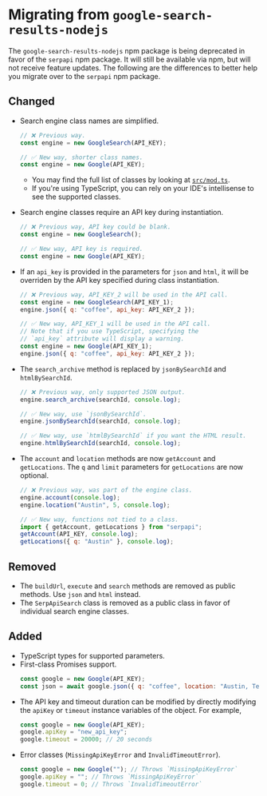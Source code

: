 # Migrating from `google-search-results-nodejs`

The `google-search-results-nodejs` npm package is being deprecated in favor of
the `serpapi` npm package. It will still be available via npm, but will not
receive feature updates. The following are the differences to better help you
migrate over to the `serpapi` npm package.

## Changed

- Search engine class names are simplified.
  ```js
  // ❌ Previous way.
  const engine = new GoogleSearch(API_KEY);

  // ✅ New way, shorter class names.
  const engine = new Google(API_KEY);
  ```
  - You may find the full list of classes by looking at
    [`src/mod.ts`](/src/mod.ts).
  - If you're using TypeScript, you can rely on your IDE's intellisense to see
    the supported classes.

- Search engine classes require an API key during instantiation.
  ```js
  // ❌ Previous way, API key could be blank.
  const engine = new GoogleSearch();

  // ✅ New way, API key is required.
  const engine = new Google(API_KEY);
  ```

- If an `api_key` is provided in the parameters for `json` and `html`, it will
  be overriden by the API key specified during class instantiation.
  ```js
  // ❌ Previous way, API_KEY_2 will be used in the API call.
  const engine = new GoogleSearch(API_KEY_1);
  engine.json({ q: "coffee", api_key: API_KEY_2 });

  // ✅ New way, API_KEY_1 will be used in the API call.
  // Note that if you use TypeScript, specifying the
  // `api_key` attribute will display a warning.
  const engine = new Google(API_KEY_1);
  engine.json({ q: "coffee", api_key: API_KEY_2 });
  ```

- The `search_archive` method is replaced by `jsonBySearchId` and
  `htmlBySearchId`.
  ```js
  // ❌ Previous way, only supported JSON output.
  engine.search_archive(searchId, console.log);

  // ✅ New way, use `jsonBySearchId`.
  engine.jsonBySearchId(searchId, console.log);

  // ✅ New way, use `htmlBySearchId` if you want the HTML result.
  engine.htmlBySearchId(searchId, console.log);
  ```

- The `account` and `location` methods are now `getAccount` and `getLocations`.
  The `q` and `limit` parameters for `getLocations` are now optional.
  ```js
  // ❌ Previous way, was part of the engine class.
  engine.account(console.log);
  engine.location("Austin", 5, console.log);

  // ✅ New way, functions not tied to a class.
  import { getAccount, getLocations } from "serpapi";
  getAccount(API_KEY, console.log);
  getLocations({ q: "Austin" }, console.log);
  ```

## Removed

- The `buildUrl`, `execute` and `search` methods are removed as public methods.
  Use `json` and `html` instead.
- The `SerpApiSearch` class is removed as a public class in favor of individual
  search engine classes.

## Added

- TypeScript types for supported parameters.
- First-class Promises support.
  ```js
  const google = new Google(API_KEY);
  const json = await google.json({ q: "coffee", location: "Austin, Texas" });
  ```
- The API key and timeout duration can be modified by directly modifying the
  `apiKey` or `timeout` instance variables of the object. For example,
  ```js
  const google = new Google(API_KEY);
  google.apiKey = "new_api_key";
  google.timeout = 20000; // 20 seconds
  ```
- Error classes (`MissingApiKeyError` and `InvalidTimeoutError`).
  ```js
  const google = new Google(""); // Throws `MissingApiKeyError`
  google.apiKey = ""; // Throws `MissingApiKeyError`
  google.timeout = 0; // Throws `InvalidTimeoutError`
  ```
